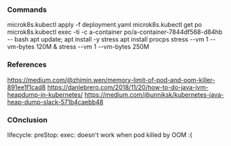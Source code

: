 ### Commands
microk8s.kubectl apply -f deployment.yaml 
microk8s.kubectl get po
microk8s.kubectl exec -ti -c a-container po/a-container-7844df568-d84hb -- bash 
  apt update; apt install -y stress
  apt install procps
  stress --vm 1 --vm-bytes 120M &
  stress --vm 1 --vm-bytes 250M

### References
https://medium.com/@zhimin.wen/memory-limit-of-pod-and-oom-killer-891ee1f1cad8
https://danlebrero.com/2018/11/20/how-to-do-java-jvm-heapdump-in-kubernetes/
https://medium.com/@unniksk/kubernetes-java-heap-dump-slack-571b4caebb48

### COnclusion
lifecycle:
          preStop:
            exec:
doesn't work when pod killed by OOM :(
